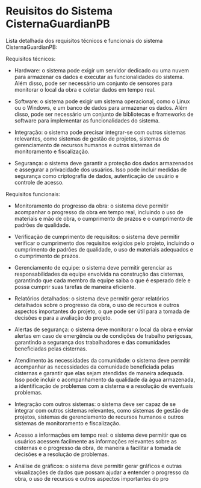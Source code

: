 # Reuisitos do Sistema CisternaGuardianPB

Lista detalhada dos requisitos técnicos e funcionais do sistema CisternaGuardianPB:

Requisitos técnicos:

- Hardware: o sistema pode exigir um servidor dedicado ou uma nuvem para armazenar os dados e executar as funcionalidades do sistema. Além disso, pode ser necessário um conjunto de sensores para monitorar o local da obra e coletar dados em tempo real.

- Software: o sistema pode exigir um sistema operacional, como o Linux ou o Windows, e um banco de dados para armazenar os dados. Além disso, pode ser necessário um conjunto de bibliotecas e frameworks de software para implementar as funcionalidades do sistema.

- Integração: o sistema pode precisar integrar-se com outros sistemas relevantes, como sistemas de gestão de projetos, sistemas de gerenciamento de recursos humanos e outros sistemas de monitoramento e fiscalização.

- Segurança: o sistema deve garantir a proteção dos dados armazenados e assegurar a privacidade dos usuários. Isso pode incluir medidas de segurança como criptografia de dados, autenticação de usuário e controle de acesso.

Requisitos funcionais:

- Monitoramento do progresso da obra: o sistema deve permitir acompanhar o progresso da obra em tempo real, incluindo o uso de materiais e mão de obra, o cumprimento de prazos e o cumprimento de padrões de qualidade.

- Verificação de cumprimento de requisitos: o sistema deve permitir verificar o cumprimento dos requisitos exigidos pelo projeto, incluindo o cumprimento de padrões de qualidade, o uso de materiais adequados e o cumprimento de prazos.

- Gerenciamento de equipe: o sistema deve permitir gerenciar as responsabilidades da equipe envolvida na construção das cisternas, garantindo que cada membro da equipe saiba o que é esperado dele e possa cumprir suas tarefas de maneira eficiente.

- Relatórios detalhados: o sistema deve permitir gerar relatórios detalhados sobre o progresso da obra, o uso de recursos e outros aspectos importantes do projeto, o que pode ser útil para a tomada de decisões e para a avaliação do projeto.

- Alertas de segurança: o sistema deve monitorar o local da obra e enviar alertas em caso de emergência ou de condições de trabalho perigosas, garantindo a segurança dos trabalhadores e das comunidades beneficiadas pelas cisternas.

- Atendimento às necessidades da comunidade: o sistema deve permitir acompanhar as necessidades da comunidade beneficiada pelas cisternas e garantir que elas sejam atendidas de maneira adequada. Isso pode incluir o acompanhamento da qualidade da água armazenada, a identificação de problemas com a cisterna e a resolução de eventuais problemas.

- Integração com outros sistemas: o sistema deve ser capaz de se integrar com outros sistemas relevantes, como sistemas de gestão de projetos, sistemas de gerenciamento de recursos humanos e outros sistemas de monitoramento e fiscalização.

- Acesso a informações em tempo real: o sistema deve permitir que os usuários acessem facilmente as informações relevantes sobre as cisternas e o progresso da obra, de maneira a facilitar a tomada de decisões e a resolução de problemas.

- Análise de gráficos: o sistema deve permitir gerar gráficos e outras visualizações de dados que possam ajudar a entender o progresso da obra, o uso de recursos e outros aspectos importantes do pro


